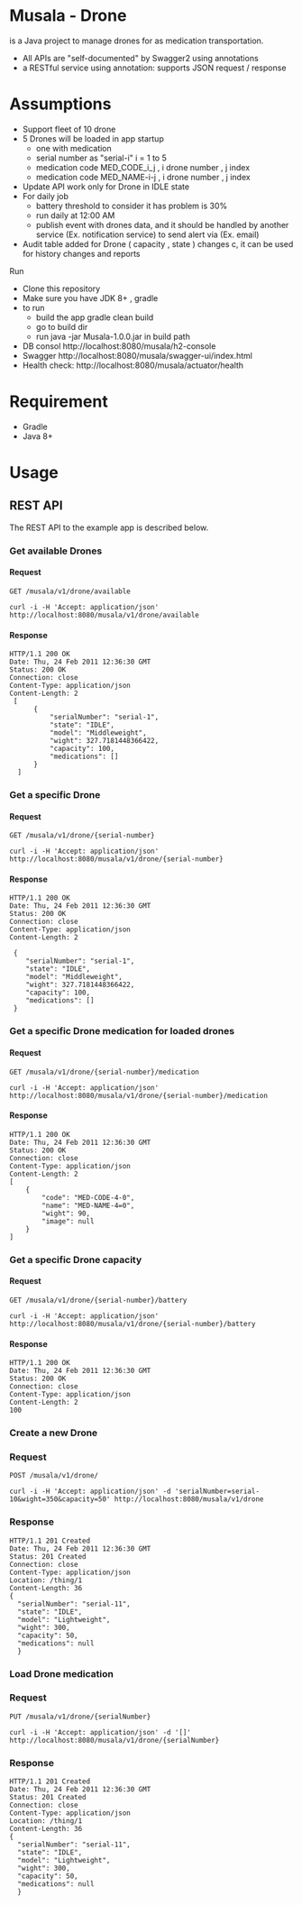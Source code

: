# Musala - Drone

 is a Java project to manage drones for as medication transportation.

- All APIs are "self-documented" by Swagger2 using annotations
- a RESTful service using annotation: supports JSON request / response

# Assumptions
- Support fleet of 10 drone
- 5 Drones will be loaded in app startup 
  - one with medication 
  - serial number as "serial-i" i = 1 to 5
  - medication code MED_CODE_i_j , i drone number , j index
  - medication code MED_NAME-i-j , i drone number , j index
- Update API work only for Drone in IDLE state
- For daily job 
  - battery threshold to consider it has problem is 30% 
  - run daily at 12:00 AM
  - publish event with drones data, and it should be handled by another service (Ex. notification service) to send alert via (Ex. email)
- Audit table added for Drone ( capacity , state ) changes c, it can be used for history changes and reports 

Run 
- Clone this repository
- Make sure you have JDK 8+ , gradle
- to run
  - build the app gradle clean build
  - go to build dir 
  - run java -jar  Musala-1.0.0.jar in build path
- DB consol http://localhost:8080/musala/h2-console 
- Swagger http://localhost:8080/musala/swagger-ui/index.html
- Health check: http://localhost:8080/musala/actuator/health

# Requirement 
- Gradle
- Java 8+ 
# Usage
## REST API

The REST API to the example app is described below.

### Get available Drones

#### Request

`GET /musala/v1/drone/available`

    curl -i -H 'Accept: application/json' http://localhost:8080/musala/v1/drone/available

#### Response

    HTTP/1.1 200 OK
    Date: Thu, 24 Feb 2011 12:36:30 GMT
    Status: 200 OK
    Connection: close
    Content-Type: application/json
    Content-Length: 2
     [
          {
              "serialNumber": "serial-1",
              "state": "IDLE",
              "model": "Middleweight",
              "wight": 327.7181448366422,
              "capacity": 100,
              "medications": []
          }
      ]
   
    

### Get a specific Drone

#### Request

`GET /musala/v1/drone/{serial-number}`

    curl -i -H 'Accept: application/json' http://localhost:8080/musala/v1/drone/{serial-number}

#### Response

    HTTP/1.1 200 OK
    Date: Thu, 24 Feb 2011 12:36:30 GMT
    Status: 200 OK
    Connection: close
    Content-Type: application/json
    Content-Length: 2

     {
        "serialNumber": "serial-1",
        "state": "IDLE",
        "model": "Middleweight",
        "wight": 327.7181448366422,
        "capacity": 100,
        "medications": []
     }
    
### Get a specific Drone medication for loaded drones

#### Request

`GET /musala/v1/drone/{serial-number}/medication`

    curl -i -H 'Accept: application/json' http://localhost:8080/musala/v1/drone/{serial-number}/medication

#### Response

    HTTP/1.1 200 OK
    Date: Thu, 24 Feb 2011 12:36:30 GMT
    Status: 200 OK
    Connection: close
    Content-Type: application/json
    Content-Length: 2
    [
        {
            "code": "MED-CODE-4-0",
            "name": "MED-NAME-4=0",
            "wight": 90,
            "image": null
        }
    ]
    
### Get a specific Drone capacity
#### Request

`GET /musala/v1/drone/{serial-number}/battery`

    curl -i -H 'Accept: application/json' http://localhost:8080/musala/v1/drone/{serial-number}/battery

#### Response

    HTTP/1.1 200 OK
    Date: Thu, 24 Feb 2011 12:36:30 GMT
    Status: 200 OK
    Connection: close
    Content-Type: application/json
    Content-Length: 2
    100
    

### Create a new Drone

### Request

`POST /musala/v1/drone/`

    curl -i -H 'Accept: application/json' -d 'serialNumber=serial-10&wight=350&capacity=50' http://localhost:8080/musala/v1/drone

### Response

    HTTP/1.1 201 Created
    Date: Thu, 24 Feb 2011 12:36:30 GMT
    Status: 201 Created
    Connection: close
    Content-Type: application/json
    Location: /thing/1
    Content-Length: 36
    {
      "serialNumber": "serial-11",
      "state": "IDLE",
      "model": "Lightweight",
      "wight": 300,
      "capacity": 50,
      "medications": null
      }
### Load Drone medication

### Request

`PUT /musala/v1/drone/{serialNumber}`

    curl -i -H 'Accept: application/json' -d '[]' http://localhost:8080/musala/v1/drone/{serialNumber}

### Response

    HTTP/1.1 201 Created
    Date: Thu, 24 Feb 2011 12:36:30 GMT
    Status: 201 Created
    Connection: close
    Content-Type: application/json
    Location: /thing/1
    Content-Length: 36
    {
      "serialNumber": "serial-11",
      "state": "IDLE",
      "model": "Lightweight",
      "wight": 300,
      "capacity": 50,
      "medications": null
      }
  
  




    
